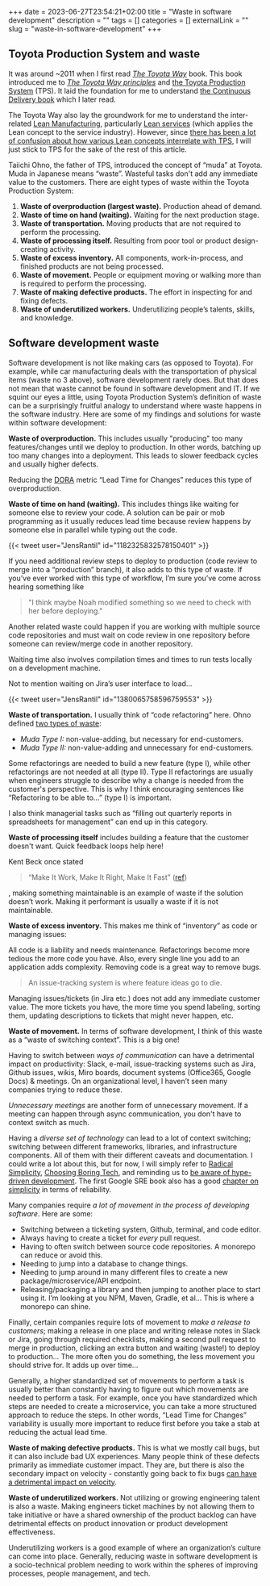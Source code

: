 +++ 
date = 2023-06-27T23:54:21+02:00
title = "Waste in software development"
description = ""
tags = []
categories = []
externalLink = ""
slug = "waste-in-software-development"
+++
## Toyota Production System and waste

It was  around ~2011 when I first read _[The Toyota Way][ttw]_ book. This book
introduced me to _[The Toyota Way principles][ttwp]_ and [the Toyota Production
System][tps] (TPS). It laid the foundation for me to understand [the Continuous
Delivery book][cont-delivery-book] which I later read.

[ttw]: https://www.amazon.com/Toyota-Way-Management-Principles-Manufacturer/dp/0071392319
[ttwp]: https://en.wikipedia.org/wiki/The_Toyota_Way
[tps]: https://en.wikipedia.org/wiki/Toyota_Production_System
[cont-delivery-book]: https://www.amazon.se/-/en/Humble-Jez/dp/0321601912

The Toyota Way also lay the groundwork for me to understand the inter-related
[Lean Manufacturing][lean-manuf], particularly [Lean services][lean-services]
(which applies the Lean concept to the service industry). However, since [there
has been a lot of confusion about how various Lean concepts interrelate with
TPS][lean-confusion], I will just stick to TPS for the sake of the rest of this
article.

[lean-manuf]: https://en.wikipedia.org/wiki/Lean_manufacturing
[lean-services]: https://en.wikipedia.org/wiki/Lean_services
[lean-confusion]: https://bobemiliani.com/comparing-tps-and-lean/

Taiichi Ohno, the father of TPS, introduced the concept of “muda” at Toyota.
Muda in Japanese means  “waste”. Wasteful tasks don't add any immediate value
to the  customers. There are eight types of waste within the Toyota Production
System:

1. **Waste of overproduction (largest waste).** Production ahead of demand.
2. **Waste of time on hand (waiting).** Waiting for the next production stage. 
3. **Waste of transportation.** Moving products that are not required to
   perform the processing.
4. **Waste of processing itself.** Resulting from poor tool or product
   design-creating activity.
5. **Waste of excess inventory.** All components, work-in-process, and finished
   products are not being processed.
6. **Waste of movement.** People or equipment moving or walking more than is
   required to perform the processing.
7. **Waste of making defective products.** The effort in inspecting for and
   fixing defects.
8. **Waste of underutilized workers.** Underutilizing people’s talents, skills,
   and knowledge.

## Software development waste

Software development is not like making cars (as opposed to Toyota). For
example, while car manufacturing deals with the transportation of physical
items (waste no 3 above), software development rarely does. But that does not
mean that waste cannot be found in software development and IT. If we squint
our eyes a little, using Toyota Production System’s definition of waste can be
a surprisingly fruitful analogy to understand where waste happens in the
software industry. Here are some of my findings and solutions for waste within
software development:

**Waste of overproduction.** This includes usually "producing" too many
features/changes until we deploy to production. In other words, batching up too
many changes into a deployment. This leads to slower feedback cycles and
usually higher defects. 

Reducing the [DORA][dora] metric “Lead Time for Changes” reduces this type of
overproduction.

[dora]: https://cloud.google.com/blog/products/devops-sre/using-the-four-keys-to-measure-your-devops-performance

**Waste of time on hand (waiting).** This includes things like waiting for
someone else to review your code. A solution can be pair or mob programming as
it usually reduces lead time because review happens by someone else in parallel
while typing out the code.

{{< tweet user="JensRantil" id="1182325832578150401" >}}

If you need additional review steps to deploy to production (code review to
merge into a “production” branch), it also adds to this type of waste. If
you’ve ever worked with this type of workflow, I’m sure you’ve come across
hearing something like

> "I think maybe Noah modified something so we need to check with her before
> deploying."

Another related waste could happen if you are working with multiple source code
repositories and must wait on code review in one repository before someone can
review/merge code in another repository.

Waiting time also involves compilation times and times to run tests locally on
a development machine.

Not to mention waiting on Jira’s user interface to load…

{{< tweet user="JensRantil" id="1380065758596759553" >}}

**Waste of transportation.** I usually think of “code refactoring” here. Ohno
defined [two types of waste][types-of-waste]:

[types-of-waste]: https://en.wikipedia.org/wiki/Muda_(Japanese_term)

* _Muda Type I:_ non-value-adding, but necessary for end-customers.
* _Muda Type II:_ non-value-adding and unnecessary for end-customers.

Some refactorings are needed to build a new feature (type I), while other
refactorings are not needed at all (type II). Type II refactorings are usually
when engineers struggle to describe why a change is needed from the customer's
perspective. This is why I think encouraging sentences like “Refactoring to be
able to…” (type I) is important.

I also think managerial tasks such as “filling out quarterly reports in
spreadsheets for management” can end up in this category.

**Waste of processing itself** includes building a feature that the customer
doesn't want. Quick feedback loops help here!

Kent Beck once stated

> “Make It Work, Make It Right, Make It Fast” ([ref][work-right-fast])

[work-right-fast]: https://keyholesoftware.com/2023/03/23/writing-quality-code-practicing-make-it-work-make-it-right-make-it-fast/

, making something maintainable is an example of waste if the solution doesn’t
work. Making it performant is usually a waste if it is not maintainable.

**Waste of excess inventory.** This makes me think of “inventory” as code or
managing issues:

All code is a liability and needs maintenance. Refactorings become more tedious
the more code you have. Also, every single line you add to an application adds
complexity. Removing code is a great way to remove bugs.

> An issue-tracking system is where feature ideas go to die.

Managing issues/tickets (in Jira etc.) does not add any immediate customer
value. The more tickets you have, the more time you spend labeling, sorting
them, updating descriptions to tickets that might never happen, etc.

**Waste of movement.** In terms of software development, I think of this waste
as a “waste of switching context”. This is a big one!

Having to switch between _ways of communication_ can have a detrimental impact
on productivity: Slack, e-mail, issue-tracking systems such as Jira, Github
issues, wikis, Miro boards, document systems (Office365, Google Docs) &
meetings. On an organizational level, I haven’t seen many companies trying to
reduce these.

_Unnecessary meetings_ are another form of unnecessary movement. If
a meeting can happen through async communication, you don't have to context
switch as much.

Having a _diverse set of technology_ can lead to a lot of context switching;
switching between different frameworks, libraries, and infrastructure
components. All of them with their different caveats and documentation. I could
write a lot about this, but for now, I will simply refer to [Radical
Simplicity][rad-simplicity], [Choosing Boring Tech][boring-tech], and reminding
us to [be aware of hype-driven development][hype-cycles]. The first Google SRE
book also has a good [chapter on simplicity][sre-simplicity] in terms of
reliability.

[rad-simplicity]: https://www.radicalsimpli.city/
[boring-tech]: https://boringtechnology.club/
[hype-cycles]: https://www.bitecode.dev/p/hype-cycles
[sre-simplicity]: https://sre.google/sre-book/simplicity/

Many companies require _a lot of movement in the process of developing
software_. Here are some:

* Switching between a ticketing system, Github, terminal, and code editor.
* Always having to create a ticket for _every_ pull request.
* Having to often switch between source code repositories. A monorepo can
  reduce or avoid this.
* Needing to jump into a database to change things.
* Needing to jump around in many different files to create a new
  package/microservice/API endpoint.
* Releasing/packaging a library and then jumping to another place to start
  using it. I’m looking at you NPM, Maven, Gradle, et al… This is where a
  monorepo can shine.

Finally, certain companies require lots of movement to _make a release to
customers_; making a release in one place and writing release notes in Slack or
Jira, going through required checklists, making a second pull request to merge
in production, clicking an extra button and waiting (waste!) to deploy to
production... The more often you do something, the less movement you should
strive for.  It adds up over time…

Generally, a higher standardized set of movements to perform a task is usually
better than constantly having to figure out which movements are needed to
perform a task. For example, once you have standardized which steps are needed
to create a microservice, you can take a more structured approach to reduce the
steps. In other words, “Lead Time for Changes” variability is usually more
important to reduce first before you take a stab at reducing the actual lead
time.

**Waste of making defective products.** This is what we mostly call bugs, but
it can also include bad UX experiences. Many people think of these defects
primarily as immediate customer impact. They are, but there is also the
secondary impact on velocity - constantly going back to fix bugs [can have a
detrimental impact on velocity][bug-velocity].

[bug-velocity]: https://www.infoq.com/news/2011/09/bug-fixes-velocity/

**Waste of underutilized workers.** Not utilizing or growing engineering talent
is also a waste. Making engineers ticket machines by not allowing them to
take initiative or have a shared ownership of the product backlog can have
detrimental effects on product innovation or product development effectiveness.

Underutilizing workers is a good example of where an organization’s culture can
come into place. Generally, reducing waste in software development is a
socio-technical problem needing to work within the spheres of improving
processes, people management, and tech.
